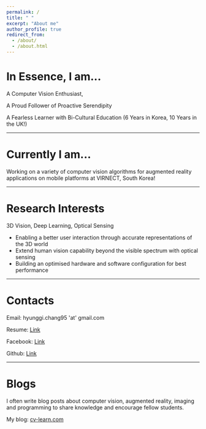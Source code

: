 ```yaml
---
permalink: /
title: " "
excerpt: "About me"
author_profile: true
redirect_from: 
  - /about/
  - /about.html
---
```


In Essence, I am...
====

A Computer Vision Enthusiast,

A Proud Follower of Proactive Serendipity

A Fearless Learner with Bi-Cultural Education (6 Years in Korea, 10 Years in the UK!)

-------------------------------------------------

Currently I am...
====

Working on a variety of computer vision algorithms for augmented reality applications on mobile platforms at VIRNECT, South Korea!

------------------------------------------

Research Interests
====

3D Vision, Deep Learning, Optical Sensing

- Enabling a better user interaction through accurate representations of the 3D world
- Extend human vision capability beyond the visible spectrum with optical sensing
- Building an optimised hardware and software configuration for best performance



------------------------------------------

Contacts
=====

Email: hyunggi.chang95 'at' gmail.com


Resume: [Link](https://github.com/changh95/resume/raw/master/resume.pdf)


Facebook: [Link](https://www.facebook.com/harry.chang.982)


Github: [Link](https://github.com/changh95)

--------------------------------------------

Blogs
====

I often write blog posts about computer vision, augmented reality, imaging and programming to share knowledge and encourage fellow students.

My blog: [cv-learn.com](cv-learn.com)
